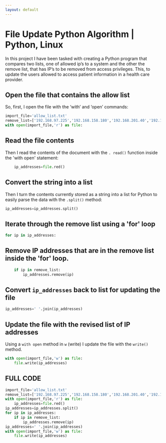 ```yaml
---
layout: default
---
```


# File Update Python Algorithm | Python, Linux

In this project I have been tasked with creating a Python program that compares two lists, one of allowed ip’s to a system and the other the remove list, that has IP’s to be removed from access privileges. This, to update the users allowed to access patient information in a health care provider. 

## Open the file that contains the allow list 

So, first, I open the file with the ‘with’ and ‘open’ commands: 

```python
import_file='allow_list.txt'
remove_list=['192.168.97.225','192.168.158.180','192.168.201.40','192.168.58.57']
with open(import_file,'r') as file:
```
## Read the file contents

Then I read the contents of the document with the `. read()` function inside the 'with open' statement: 

```python
    ip_addresses=file.red()
```

## Convert the string into a list 

Then I turn the contents currently stored as a string into a list for Python to easily parse the data with the `.split()` method: 

```python
ip_addresses=ip_addresses.split()
```

## Iterate through the remove list using a 'for' loop

```python
for ip in ip_addresses:
```

## Remove IP addresses that are in the remove list inside the 'for' loop.

```python
    if ip in remove_list:
        ip_addresses.remove(ip)
```

## Convert `ip_addresses` back to list for updating the file

```python
ip_addresses=' '.join(ip_addresses)
```

## Update the file with the revised list of IP addresses

Using a `with open` method in `w` (write) I update the file with the `write()` method.

```python
with open(import_file,'w') as file:
    file.write(ip_addresses)
```

## FULL CODE

```python
import_file='allow_list.txt'
remove_list=['192.168.97.225','192.168.158.180','192.168.201.40','192.168.58.57']
with open(import_file,'r') as file:
    ip_addresses=file.red()
ip_addresses=ip_addresses.split()
for ip in ip_addresses:
    if ip in remove_list:
        ip_addresses.remove(ip)
ip_addresses=' '.join(ip_addresses)
with open(import_file,'w') as file:
    file.write(ip_addresses)
```
